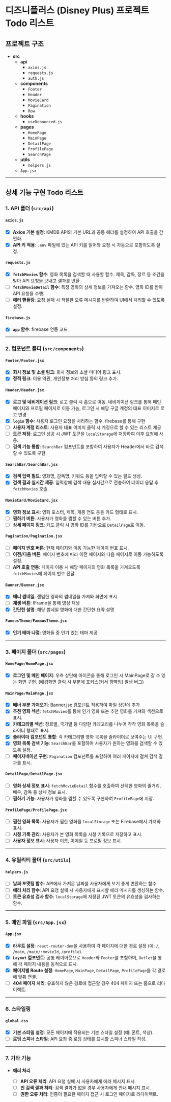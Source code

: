 # 디즈니플러스 (Disney Plus) 프로젝트 Todo 리스트

## 프로젝트 구조

-   **src**
    -   **api**
        -   `axios.js`
        -   `requests.js`
        -   `auth.js`
    -   **components**
        -   `Footer`
        -   `Header`
        -   `MovieCard`
        -   `Pagination`
        -   `Row`
    -   **hooks**
        -   `useDebounced.js`
    -   **pages**
        -   `HomePage`
        -   `MainPage`
        -   `DetailPage`
        -   `ProfilePage`
        -   `SearchPage`
    -   **utils**
        -   `helpers.js`
    -   `App.jsx`

---

## 상세 기능 구현 Todo 리스트

### 1. **API 폴더** (`src/api`)

#### `axios.js`

-   [x] **Axios 기본 설정**: KMDB API의 기본 URL과 공통 헤더를 설정하여 API 호출을 간편화.
-   [x] **API 키 적용**: `.env` 파일에 있는 API 키를 읽어와 요청 시 자동으로 포함하도록 설정.

#### `requests.js`

-   [x] **`fetchMovies` 함수**: 영화 목록을 검색할 때 사용할 함수. 제목, 감독, 장르 등 조건을 받아 API 요청을 보내고 결과를 반환.
-   [ ] **`fetchMovieDetail` 함수**: 특정 영화의 상세 정보를 가져오는 함수. 영화 ID를 받아 API 요청을 수행.
-   [ ] **에러 핸들링**: 요청 실패 시 적절한 오류 메시지를 반환하여 UI에서 처리할 수 있도록 설정.

#### `firebase.js`

-   [x] **`app` 함수**: firebase 연동 코드

---

### 2. **컴포넌트 폴더** (`src/components`)

#### `Footer/Footer.jsx`

-   [x] **회사 정보 및 소셜 링크**: 회사 정보와 소셜 미디어 링크 표시.
-   [x] **정적 링크**: 이용 약관, 개인정보 처리 방침 등의 링크 추가.

#### `Header/Header.jsx`

-   [x] **로고 및 네비게이션 링크**: 로고 클릭 시 홈으로 이동, 네비게이션 링크를 통해 메인 페이지와 프로필 페이지로 이동 가능, 로그인 시 해당 구글 계정의 대표 이미지로 로고 변경
-   [x] **`login` 함수**: 사용자 로그인 요청을 처리하는 함수. firebase를 통해 구현
-   [ ] **사용자 계정 리스트**: 사용자 대표 이미지 클릭 시 계정으로 할 수 있는 리스트 제공
-   [ ] **토큰 저장**: 로그인 성공 시 JWT 토큰을 `localStorage`에 저장하여 이후 요청에 사용.
-   [ ] **검색 기능 통합**: `SearchBar` 컴포넌트를 포함하여 사용자가 Header에서 바로 검색할 수 있도록 구현.

#### `SearchBar/SearchBar.jsx`

-   [x] **검색 입력 필드**: 영화명, 감독명, 키워드 등을 입력할 수 있는 필드 생성.
-   [x] **검색 결과 실시간 제공**: 입력창에 검색 내용 실시간으로 전송하여 데이터 응답 후 `fetchMovies` 호출.

#### `MovieCard/MovieCard.jsx`

-   [x] **영화 정보 표시**: 영화 포스터, 제목, 개봉 연도 등을 카드 형태로 표시.
-   [ ] **찜하기 버튼**: 사용자가 영화를 찜할 수 있는 버튼 추가.
-   [ ] **상세 페이지 링크**: 카드 클릭 시 영화 ID를 기반으로 `DetailPage`로 이동.

#### `Pagination/Pagination.jsx`

-   [ ] **페이지 번호 버튼**: 현재 페이지와 이동 가능한 페이지 번호 표시.
-   [ ] **이전/다음 버튼**: 페이지 번호에 따라 이전 페이지와 다음 페이지로 이동 가능하도록 설정.
-   [ ] **API 호출 연동**: 페이지 이동 시 해당 페이지의 영화 목록을 가져오도록 `fetchMovies`에 페이지 번호 전달.

#### `Banner/Banner.jsx`

-   [x] **배너 썸네일**: 랜덤한 영화의 썸네일을 가져와 화면에 표시
-   [ ] **재생 버튼**: IFrame을 통해 영상 재생
-   [x] **간단한 설명**: 해당 썸네일 영화에 대한 간단한 요약 설명

#### `FamousTheme/FamousTheme.jsx`

-   [x] **인기 테마 나열**: 영화들 중 인기 있는 테마 제공

---

### 3. **페이지 폴더** (`src/pages`)

#### `HomePage/HomePage.jsx`

-   [x] **로그인 및 메인 페이지**: 우측 상단에 아이콘을 통해 로그인 시 MainPage로 갈 수 있는 화면 구현. (배경화면 클릭 시 <Content> 부분에 포커스(커서 깜빡임) 발생 버그)

#### `MainPage/MainPage.jsx`

-   [x] **배너 부분 가져오기**: Banner.jsx 컴포넌트 적용하여 파일 상단에 추가
-   [x] **추천 영화 섹션**: `fetchMovies`를 통해 인기 영화 또는 추천 영화를 가져와 섹션으로 표시.
-   [x] **카테고리별 섹션**: 장르별, 국가별 등 다양한 카테고리를 나누어 각각 영화 목록을 슬라이더 형태로 표시.
-   [x] **슬라이더 컴포넌트 통합**: 각 카테고리별 영화 목록을 슬라이더로 보여주는 UI 구현.
-   [x] **영화 목록 검색 기능**: `SearchBar`를 포함하여 사용자가 원하는 영화를 검색할 수 있도록 설정.
-   [ ] **페이지네이션 구현**: `Pagination` 컴포넌트를 포함하여 여러 페이지에 걸쳐 검색 결과를 표시.

#### `DetailPage/DetailPage.jsx`

-   [ ] **영화 상세 정보 표시**: `fetchMovieDetail` 함수를 호출하여 선택한 영화의 줄거리, 배우, 감독 등 상세 정보 표시.
-   [ ] **찜하기 기능**: 사용자가 영화를 찜할 수 있도록 구현하여 `ProfilePage`에 저장.

#### `ProfilePage/ProfilePage.jsx`

-   [ ] **찜한 영화 목록**: 사용자가 찜한 영화를 `localStorage` 또는 Firebase에서 가져와 표시.
-   [ ] **시청 기록 관리**: 사용자가 본 영화 목록을 시청 기록으로 저장하고 표시.
-   [ ] **사용자 정보 표시**: 사용자 이름, 이메일 등 프로필 정보 표시.

---

### 4. **유틸리티 폴더** (`src/utils`)

#### `helpers.js`

-   [ ] **날짜 포맷팅 함수**: API에서 가져온 날짜를 사용자에게 보기 좋게 변환하는 함수.
-   [ ] **에러 처리 함수**: API 요청 실패 시 사용자에게 표시할 에러 메시지를 생성하는 함수.
-   [ ] **토큰 유효성 검사 함수**: `localStorage`에 저장된 JWT 토큰의 유효성을 검사하는 함수.

---

### 5. **메인 파일** (`src/App.jsx`)

#### `App.jsx`

-   [x] **라우트 설정**: `react-router-dom`을 사용하여 각 페이지에 대한 경로 설정 (예: `/`, `/main`, `/main/:movieId`, `/profile`).
-   [x] **`Layout` 컴포넌트**: 공통 레이아웃으로 `Header`와 `Footer`를 포함하며, `Outlet`을 통해 각 페이지 내용을 동적으로 표시.
-   [x] **페이지별 Route 설정**: `HomePage`, `MainPage`, `DetailPage`, `ProfilePage`를 각 경로에 맞춰 연결.
-   [ ] **404 페이지 처리**: 유효하지 않은 경로에 접근할 경우 404 페이지 또는 홈으로 리다이렉트.

---

### 6. **스타일링**

#### `global.css`

-   [x] **기본 스타일 설정**: 모든 페이지에 적용되는 기본 스타일 설정 (예: 폰트, 색상).
-   [ ] **로딩 스피너 스타일**: API 요청 중 로딩 상태를 표시할 스피너 스타일 작성.

---

### 7. **기타 기능**

-   **에러 처리**

    -   [ ] **API 오류 처리**: API 요청 실패 시 사용자에게 에러 메시지 표시.
    -   [ ] **빈 검색 결과 처리**: 검색 결과가 없을 경우 사용자에게 안내 메시지 표시.
    -   [ ] **권한 오류 처리**: 인증이 필요한 페이지 접근 시 로그인 페이지로 리다이렉트.
